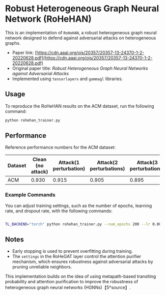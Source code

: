 # Robust Heterogeneous Graph Neural Network (RoHeHAN)

This is an implementation of `RoHeHAN`, a robust heterogeneous graph neural network designed to defend against adversarial attacks on heterogeneous graphs.

- Paper link: [https://cdn.aaai.org/ojs/20357/20357-13-24370-1-2-20220628.pdf](https://cdn.aaai.org/ojs/20357/20357-13-24370-1-2-20220628.pdf)
- Original paper title: *Robust Heterogeneous Graph Neural Networks against Adversarial Attacks*
- Implemented using `tensorlayerx` and `gammagl` libraries.

## Usage

To reproduce the RoHeHAN results on the ACM dataset, run the following command:

```bash
python rohehan_trainer.py
```

## Performance

Reference performance numbers for the ACM dataset:

| Dataset | Clean (no attack) | Attack(1 perturbation) | Attack(2 perturbations) | Attack(3 perturbations) |
| ------- | ----------------- | ---------------------- | ----------------------- | ----------------------- |
| ACM     | 0.930             | 0.915                  | 0.905                   | 0.895                   |

### Example Commands

You can adjust training settings, such as the number of epochs, learning rate, and dropout rate, with the following commands:

```bash

TL_BACKEND="torch" python rohehan_trainer.py --num_epochs 200 --lr 0.005 --dropout 0.6 --gpu 0

```

## Notes

- Early stopping is used to prevent overfitting during training.
- The `settings` in the RoHeGAT layer control the attention purifier mechanism, which ensures robustness against adversarial attacks by pruning unreliable neighbors.

This implementation builds on the idea of using metapath-based transiting probability and attention purification to improve the robustness of heterogeneous graph neural networks (HGNNs)【5†source】.